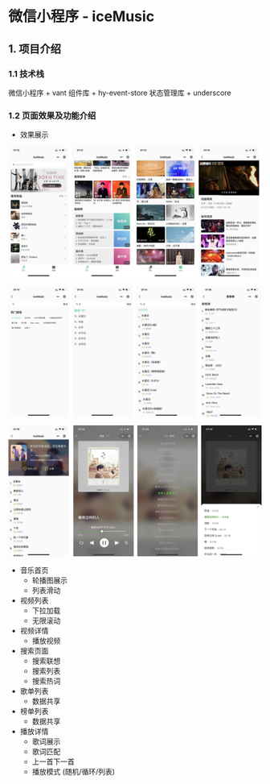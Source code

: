 # 微信小程序 - iceMusic

## 1. 项目介绍

### 1.1 技术栈

微信小程序 + vant 组件库 + hy-event-store 状态管理库 + underscore

### 1.2 页面效果及功能介绍

* 效果展示

![1666588402341](image/README/1666588402341.png)

![1666588425726](image/README/1666588425726.png)

![1666588433167](image/README/1666588433167.png)

- 音乐首页
  - 轮播图展示
  - 列表滑动
- 视频列表
  - 下拉加载
  - 无限滚动
- 视频详情
  - 播放视频
- 搜索页面
  - 搜索联想
  - 搜索列表
  - 搜索热词
- 歌单列表
  - 数据共享
- 榜单列表
  - 数据共享
- 播放详情
  - 歌词展示
  - 歌词匹配
  - 上一首下一首
  - 播放模式 (随机/循环/列表)
